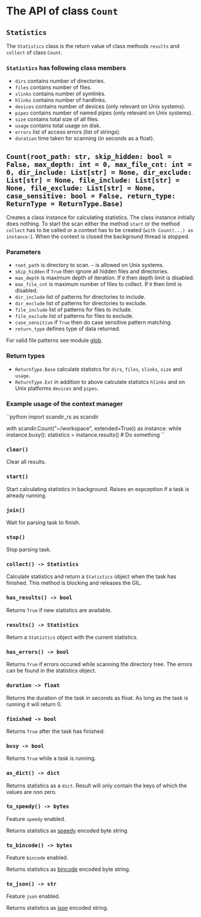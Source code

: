 # The API of class `Count`

## `Statistics`

The `Statistics` class is the return value of class methods `results` and `collect` of class `Count`.

### `Statistics` has following class members

- `dirs` contains number of directories.
- `files` contains number of files.
- `slinks` contains number of symlinks.
- `hlinks` contains number of hardlinks.
- `devices` contains number of devices (only relevant on Unix systems).
- `pipes` contains number of named pipes (only relevant on Unix systems).
- `size` contains total size of all files.
- `usage` contains total usage on disk.
- `errors` list of access errors (list of strings).
- `duration` time taken for scanning (in seconds as a float).

## `Count(root_path: str, skip_hidden: bool = False, max_depth: int = 0, max_file_cnt: int = 0, dir_include: List[str] = None, dir_exclude: List[str] = None, file_include: List[str] = None, file_exclude: List[str] = None, case_sensitive: bool = False, return_type: ReturnType = ReturnType.Base)`

Creates a class instance for calculating statistics. The class instance initially does nothing. To start the scan either the method `start`  or the method `collect` has to be called or a context has to be created (`with Count(...) as instance:`). When the context is closed the background thread is stopped.

### Parameters

- `root_path` is directory to scan. `~` is allowed on Unix systems.
- `skip_hidden` if `True` then ignore all hidden files and directories.
- `max_depth` is maximum depth of iteration. If `0` then depth limit is disabled.
- `max_file_cnt` is maximum number of files to collect. If `0` then limit is disabled.
- `dir_include` list of patterns for directories to include.
- `dir_exclude` list of patterns for directories to exclude.
- `file_include` list of patterns for files to include.
- `file_exclude` list of patterns for files to exclude.
- `case_sensitive` if `True` then do case sensitive pattern matching.
- `return_type` defines type of data returned.

For valid file patterns see module [glob](https://docs.rs/glob/0.3.0/glob/struct.Pattern.html).

### Return types

- `ReturnType.Base` calculate statistcs for `dirs`, `files`, `slinks`, `size` and `usage`.
- `ReturnType.Ext` in addition to above calculate statistcs `hlinks` and on Unix platforms `devices` and `pipes`.

### Example usage of the context manager

``python
import scandir_rs as scandir

with scandir.Count("~/workspace", extended=True)) as instance:
    while instance.busy():
        statistics = instance.results()
        # Do something
``

### `clear()`

Clear all results.

### `start()`

Start calculating statistics in background. Raises an expception if a task is already running.

### `join()`

Wait for parsing task to finish.

### `stop()`

Stop parsing task.

### `collect() -> Statistics`

Calculate statistics and return a `Statistics` object when the task has finished. This method is blocking and releases the GIL.

### `has_results() -> bool`

Returns `True` if new statistics are available.

### `results() -> Statistics`

Return a `Statistics` object with the current statistics.

### `has_errors() -> bool`

Returns `True` if errors occured while scanning the directory tree. The errors can be found in the statistics object.

### `duration -> float`

Returns the duration of the task in seconds as float. As long as the task is running it will return 0.

### `finished -> bool`

Returns `True` after the task has finished.

### `busy -> bool`

Returns `True` while a task is running.

### `as_dict() -> dict`

Returns statistics as a `dict`. Result will only contain the keys of which the values are non zero.

### `to_speedy() -> bytes`

Feature `speedy` enabled.

Returns statistics as [speedy](https://docs.rs/speedy/latest/speedy) encoded byte string.

### `to_bincode() -> bytes`

Feature `bincode` enabled.

Returns statistics as [bincode](https://docs.rs/bincode/latest/bincode) encoded byte string.

### `to_json() -> str`

Feature `json` enabled.

Returns statistics as [json](https://docs.rs/serde_json/latest/serde_json) encoded string.
